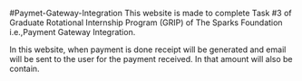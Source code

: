  #Paymet-Gateway-Integration
This website is made to complete Task #3 of Graduate Rotational Internship Program (GRIP) of The Sparks Foundation i.e.,Payment Gateway Integration.

In this website, when payment is done receipt will be generated and email will be sent to the user for the payment received. In that amount will also be contain.
